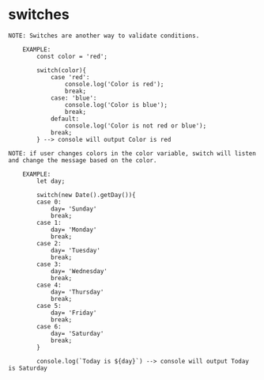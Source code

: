 # switches

    NOTE: Switches are another way to validate conditions. 

        EXAMPLE: 
            const color = 'red';

            switch(color){
                case 'red':
                    console.log('Color is red');
                    break;
                case: 'blue':
                    console.log('Color is blue');
                    break;
                default:
                    console.log('Color is not red or blue');
                break;
            } --> console will output Color is red
    
    NOTE: if user changes colors in the color variable, switch will listen and change the message based on the color. 

        EXAMPLE: 
            let day;

            switch(new Date().getDay()){
            case 0:
                day= 'Sunday'
                break;
            case 1:
                day= 'Monday'
                break;
            case 2:
                day= 'Tuesday'
                break;
            case 3:
                day= 'Wednesday'
                break;
            case 4:
                day= 'Thursday'
                break;
            case 5:
                day= 'Friday'
                break;
            case 6:
                day= 'Saturday'
                break;
            }

            console.log(`Today is ${day}`) --> console will output Today is Saturday